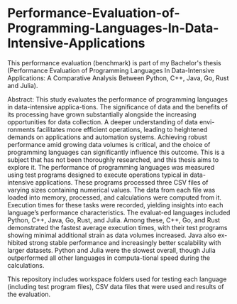 # Performance-Evaluation-of-Programming-Languages-In-Data-Intensive-Applications
This performance evaluation (benchmark) is part of my Bachelor's thesis (Performance Evaluation of Programming Languages In Data-Intensive Applications: A Comparative Analysis Between Python, C++, Java, Go, Rust and Julia).

Abstract:
This study evaluates the performance of programming languages in data-intensive applica-tions. The significance of data and the benefits of its processing have grown substantially alongside the increasing opportunities for data collection. A deeper understanding of data envi-ronments facilitates more efficient operations, leading to heightened demands on applications and automation systems. Achieving robust performance amid growing data volumes is critical, and the choice of programming languages can significantly influence this outcome. This is a subject that has not been thoroughly researched, and this thesis aims to explore it.
The performance of programming languages was measured using test programs designed to execute operations typical in data-intensive applications. These programs processed three CSV files of varying sizes containing numerical values. The data from each file was loaded into memory, processed, and calculations were computed from it. Execution times for these tasks were recorded, yielding insights into each language’s performance characteristics. The evaluat-ed languages included Python, C++, Java, Go, Rust, and Julia.
Among these, C++, Go, and Rust demonstrated the fastest average execution times, with their test programs showing minimal additional strain as data volumes increased. Java also ex-hibited strong stable performance and increasingly better scalability with larger datasets. Python and Julia were the slowest overall, though Julia outperformed all other languages in computa-tional speed during the calculations.

This repository includes workspace folders used for testing each language (including test program files), CSV data files that were used and results of the evaluation. 
